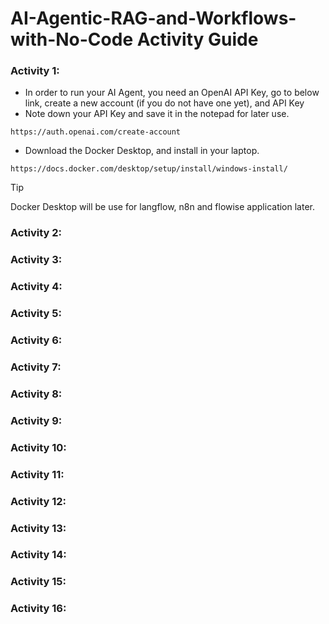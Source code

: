 # AI-Agentic-RAG-and-Workflows-with-No-Code Activity Guide

### Activity 1:
- In order to run your AI Agent, you need an OpenAI API Key, go to below link, create a new account (if you do not have one yet), and API Key
- Note down your API Key and save it in the notepad for later use.
```
https://auth.openai.com/create-account
```
- Download the Docker Desktop, and install in your laptop.
```
https://docs.docker.com/desktop/setup/install/windows-install/
```
> [!TIP]
> Docker Desktop will be use for langflow, n8n and flowise application later.
### Activity 2:
### Activity 3:
### Activity 4:
### Activity 5:
### Activity 6:
### Activity 7:
### Activity 8:
### Activity 9:
### Activity 10:
### Activity 11:
### Activity 12:
### Activity 13:
### Activity 14:
### Activity 15:
### Activity 16:
